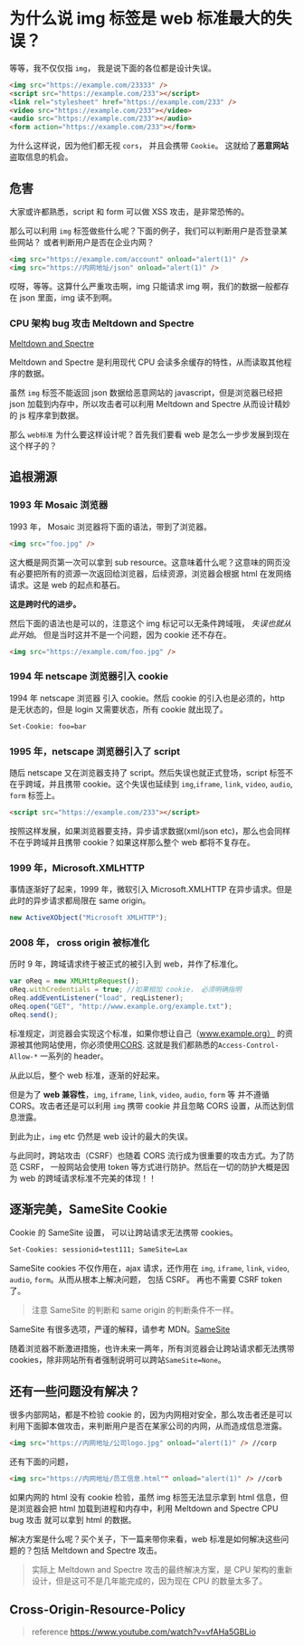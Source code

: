 # 为什么说 img 标签是 web 标准最大的失误？

等等，我不仅仅指 `img`， 我是说下面的各位都是设计失误。

```html
<img src="https://example.com/23333" />
<script src="https://example.com/233"></script>
<link rel="stylesheet" href="https://example.com/233" />
<video src="https://example.com/233"></video>
<audio src="https://example.com/233"></audio>
<form action="https://example.com/233"></form>
```

为什么这样说，因为他们都无视 `cors`， 并且会携带 `Cookie`。 这就给了**恶意网站**盗取信息的机会。

## 危害

大家或许都熟悉，script 和 form 可以做 XSS 攻击，是非常恐怖的。

那么可以利用 `img` 标签做些什么呢？下面的例子，我们可以判断用户是否登录某些网站？ 或者判断用户是否在企业内网？

```html
<img src="https://example.com/account" onload="alert(1)" />
<img src="https://内网地址/json" onload="alert(1)" />
```

哎呀，等等。这算什么严重攻击啊，img 只能请求 img 啊，我们的数据一般都存在 json 里面，img 读不到啊。

### CPU 架构 bug 攻击 Meltdown and Spectre

[Meltdown and Spectre](https://meltdownattack.com/)

Meltdown and Spectre 是利用现代 CPU 会读多余缓存的特性，从而读取其他程序的数据。

虽然 `img` 标签不能返回 json 数据给恶意网站的 javascript，但是浏览器已经把 json 加载到内存中，所以攻击者可以利用 Meltdown and Spectre 从而设计精妙的 js 程序拿到数据。

那么 `web标准` 为什么要这样设计呢？首先我们要看 web 是怎么一步步发展到现在这个样子的？

## 追根溯源

### 1993 年 Mosaic 浏览器

1993 年， Mosaic 浏览器将下面的语法，带到了浏览器。

```html
<img src="foo.jpg" />
```

这大概是网页第一次可以拿到 sub resource。这意味着什么呢？这意味的网页没有必要把所有的资源一次返回给浏览器，后续资源，浏览器会根据 html 在发网络请求。这是 web 的起点和基石。

**这是跨时代的进步。**

然后下面的语法也是可以的，注意这个 img 标记可以无条件跨域哦， _失误也就从此开始_。 但是当时这并不是一个问题，因为 cookie 还不存在。

```html
<img src="https://example.com/foo.jpg" />
```

### 1994 年 netscape 浏览器引入 cookie

1994 年 netscape 浏览器 引入 cookie。然后 cookie 的引入也是必须的，http 是无状态的，但是 login 又需要状态，所有 cookie 就出现了。

```html
Set-Cookie: foo=bar
```

### 1995 年，netscape 浏览器引入了 script

随后 netscape 又在浏览器支持了 script。然后失误也就正式登场，script 标签不在乎跨域，并且携带 cookie。这个失误也延续到 `img`,`iframe`, `link`, `video`, `audio`, `form` 标签上。

```html
<script src="https://example.com/233"></script>
```

按照这样发展，如果浏览器要支持，异步请求数据(xml/json etc)，那么也会同样不在乎跨域并且携带 cookie？如果这样那么整个 web 都将不复存在。

### 1999 年，Microsoft.XMLHTTP

事情逐渐好了起来，1999 年，微软引入 Microsoft.XMLHTTP 在异步请求。但是此时的异步请求都局限在 same origin。

```javascript
new ActiveXObject("Microsoft XMLHTTP");
```

### 2008 年， cross origin 被标准化

历时 9 年，跨域请求终于被正式的被引入到 web，并作了标准化。

```javascript
var oReq = new XMLHttpRequest();
oReq.withCredentials = true; //如果相加 cookie， 必须明确指明
oReq.addEventListener("load", reqListener);
oReq.open("GET", "http://www.example.org/example.txt");
oReq.send();
```

标准规定，浏览器会实现这个标准，如果你想让自己（www.example.org） 的资源被其他网站使用，你必须使用[CORS](https://developer.mozilla.org/en-US/docs/Web/HTTP/CORS). 这就是我们都熟悉的`Access-Control-Allow-*` 一系列的 header。

从此以后，整个 web 标准，逐渐的好起来。

但是为了 **web 兼容性**，`img`, `iframe`, `link`, `video`, `audio`, `form` 等 并不遵循 CORS。攻击者还是可以利用 `img` 携带 cookie 并且忽略 CORS 设置，从而达到信息泄露。

到此为止，`img` etc 仍然是 web 设计的最大的失误。

与此同时，跨站攻击（CSRF）也随着 CORS 流行成为很重要的攻击方式。为了防范 CSRF， 一般网站会使用 token 等方式进行防护。然后在一切的防护大概是因为 web 的跨域请求标准不完美的体现！！

## 逐渐完美，SameSite Cookie

Cookie 的 SameSite 设置， 可以让跨站请求无法携带 cookies。

```html
Set-Cookies: sessionid=test111; SameSite=Lax
```

SameSite cookies 不仅作用在，ajax 请求，还作用在 `img`, `iframe`, `link`, `video`, `audio`, `form`。从而从根本上解决问题， 包括 CSRF。 再也不需要 CSRF token 了。

> 注意 SameSite 的判断和 same origin 的判断条件不一样。

SameSite 有很多选项，严谨的解释，请参考 MDN。[SameSite](https://developer.mozilla.org/en-US/docs/Web/HTTP/Headers/Set-Cookie/SameSite)

随着浏览器不断激进措施，也许未来一两年，所有浏览器会让跨站请求都无法携带 cookies，除非网站所有者强制说明可以跨站`SameSite=None`。

## 还有一些问题没有解决？

很多内部网站，都是不检验 cookie 的，因为内网相对安全，那么攻击者还是可以利用下面脚本做攻击，来判断用户是否在某家公司的内网，从而造成信息泄露。

```html
<img src="https://内网地址/公司logo.jpg" onload="alert(1)" /> //corp
```

还有下面的问题，

```html
<img src="https://内网地址/员工信息.html"" onload="alert(1)" /> //corb
```

如果内网的 html 没有 cookie 检验，虽然 img 标签无法显示拿到 html 信息，但是浏览器会把 html 加载到进程和内存中，利用 Meltdown and Spectre CPU bug 攻击 就可以拿到 html 的数据。

解决方案是什么呢？买个关子，下一篇来带你来看，web 标准是如何解决这些问题的？包括 Meltdown and Spectre 攻击。

> 实际上 Meltdown and Spectre 攻击的最终解决方案，是 CPU 架构的重新设计，但是这可不是几年能完成的，因为现在 CPU 的数量太多了。

## Cross-Origin-Resource-Policy

> reference
> https://www.youtube.com/watch?v=vfAHa5GBLio
